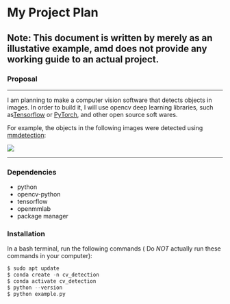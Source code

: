 # **My Project Plan** 
##  Note: This document is written by merely as an illustative example, amd does not provide any working guide to an actual project.
### Proposal
---
I am planning to make a computer vision software that detects objects in images. 
In order to build it, I will use opencv deep learning libraries, such as[Tensorflow](https://www.tensorflow.org/?hl=ko) or [PyTorch](https://pytorch.org/), and other open source soft wares.

For example, the objects in the following images were detected using [mmdetection](https://github.com/open-mmlab/mmdetection):

![](https://user-images.githubusercontent.com/12907710/137271636-56ba1cd2-b110-4812-8221-b4c120320aa9.png)

---
### Dependencies
- python
- opencv-python
- tensorflow
- openmmlab
- package manager

### Installation

In a bash terminal, run the following commands ( Do *NOT* actually run these commands in your computer):

```c
$ sudo apt update
$ conda create -n cv_detection
$ conda activate cv_detection
$ python --version
$ python example.py

